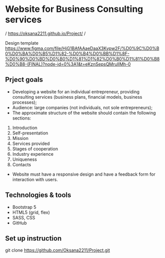 # Website for Business Consulting services 
/ https://oksana2211.github.io/Project/ / 

Design template 
https://www.figma.com/file/HjG1BAfAAaeDaaX3Kvpw2F/%D0%9C%D0%B0%D0%BA%D0%B5%D1%82-%D0%B4%D0%BB%D1%8F-%D0%90%D0%BD%D0%B0%D1%81%D1%82%D0%B0%D1%81%D0%B8%D0%B8-(FINAL)?node-id=0%3A1&t=eKznSepsQMruIlMh-0

## Prject goals

- Developing a website for an individual entrepreneur, providing consulting services (business plans, financial models, business processes);
- Audience: large companies (not individuals, not sole entrepreneurs);
- The approximate structure of the website should contain the following sections:

1. Introduction
1. Self-presentation
1. Mission
1. Services provided
1. Stages of cooperation
1. Industry experience
1. Uniqueness
1. Contacts

- Website must have a responsive design and have a feedback form for interaction with users.

## Technologies & tools 

* Bootstrap 5
* HTML5 (grid, flex)
* SASS, CSS
* GitHub

## Set up instruction

git clone https://github.com/Oksana2211/Project.git



